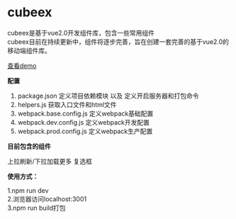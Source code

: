 # cubeex #

cubeex是基于vue2.0开发组件库，包含一些常用组件<br>
cubeex目前在持续更新中，组件将逐步完善，旨在创建一套完善的基于vue2.0的移动端组件库。

[查看demo](http://www.best-html5.net/cubee/cubeex)

**配置**<br>
>
1. package.json  定义项目依赖模块 以及 定义开启服务器和打包命令
2. helpers.js  获取入口文件和html文件
3. webpack.base.config.js  定义webpack基础配置
4. webpack.dev.config.js   定义webpack开发配置
5. webpack.prod.config.js  定义webpack生产配置

**目前包含的组件**<br>
>
上拉刷新/下拉加载更多
复选框


**使用方式：**<br>
>
1.npm run dev<br>
2.浏览器访问localhost:3001<br>
3.npm run build打包
